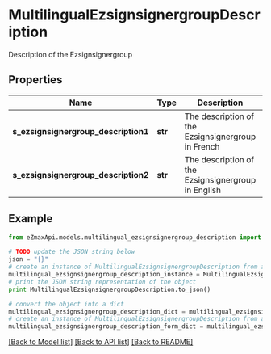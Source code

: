 # MultilingualEzsignsignergroupDescription

Description of the Ezsignsignergroup

## Properties
Name | Type | Description | Notes
------------ | ------------- | ------------- | -------------
**s_ezsignsignergroup_description1** | **str** | The description of the Ezsignsignergroup in French | [optional] 
**s_ezsignsignergroup_description2** | **str** | The description of the Ezsignsignergroup in English | [optional] 

## Example

```python
from eZmaxApi.models.multilingual_ezsignsignergroup_description import MultilingualEzsignsignergroupDescription

# TODO update the JSON string below
json = "{}"
# create an instance of MultilingualEzsignsignergroupDescription from a JSON string
multilingual_ezsignsignergroup_description_instance = MultilingualEzsignsignergroupDescription.from_json(json)
# print the JSON string representation of the object
print MultilingualEzsignsignergroupDescription.to_json()

# convert the object into a dict
multilingual_ezsignsignergroup_description_dict = multilingual_ezsignsignergroup_description_instance.to_dict()
# create an instance of MultilingualEzsignsignergroupDescription from a dict
multilingual_ezsignsignergroup_description_form_dict = multilingual_ezsignsignergroup_description.from_dict(multilingual_ezsignsignergroup_description_dict)
```
[[Back to Model list]](../README.md#documentation-for-models) [[Back to API list]](../README.md#documentation-for-api-endpoints) [[Back to README]](../README.md)


